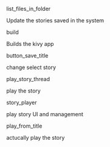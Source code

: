 list_files_in_folder

Update the stories saved in the system


build

Builds the kivy app


button_save_title

change select story


play_story_thread

play the story


story_player

play story UI and management


play_from_title

actucally play the story